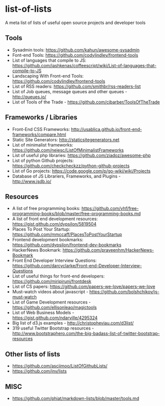 list-of-lists
=============

A meta list of lists of useful open source projects and developer tools

## Tools

- Sysadmin tools: https://github.com/kahun/awesome-sysadmin
- Font-end Tools: https://github.com/codylindley/frontend-tools
- List of languages that compile to JS: https://github.com/jashkenas/coffeescript/wiki/List-of-languages-that-compile-to-JS
- Landscaping With Front-end Tools: https://github.com/codylindley/frontend-tools
- List of RSS readers: https://github.com/smithbr/rss-readers-list
- List of Job queues, message queues and other queues - http://queues.io/
- List of Tools of the Trade - https://github.com/cjbarber/ToolsOfTheTrade

## Frameworks / Libraries

- Front-End CSS Frameworks: http://usablica.github.io/front-end-frameworks/compare.html
- Static Site Generators: http://staticsitegenerators.net
- List of minimalist frameworks: https://github.com/neiesc/ListOfMinimalistFrameworks
- List of useful php libraries: https://github.com/ziadoz/awesome-php
- List of python Github projects: https://github.com/checkcheckzz/python-github-projects
- List of Go projects: https://code.google.com/p/go-wiki/wiki/Projects
- Database of JS Librariers, Frameworks, and Plugins - http://www.jsdb.io/

## Resources

- A list of free programming books: https://github.com/vhf/free-programming-books/blob/master/free-programming-books.md
- A list of front end development resources: https://gist.github.com/dypsilon/5819504
- Places To Post Your Startup: https://github.com/mmccaff/PlacesToPostYourStartup
- Frontend development bookmarks: https://github.com/dypsilon/frontend-dev-bookmarks
- HackerNews Bookmark: https://github.com/praveenhm/HackerNews-Bookmark
- Front End Developer Interview Questions: https://github.com/darcyclarke/Front-end-Developer-Interview-Questions
- List of useful things for front-end developers: https://github.com/miripiruni/frontdesk
- List of CS papers: https://github.com/papers-we-love/papers-we-love
- Must-watch videos about javascript - https://github.com/bolshchikov/js-must-watch
- List of Game Development resources - https://github.com/ellisonleao/magictools
- List of Web Business Models - https://gist.github.com/ndarville/4295324
- Big list of d3.js examples - http://christopheviau.com/d3list/
- 319 useful Twitter Bootstrap resources - http://www.bootstraphero.com/the-big-badass-list-of-twitter-bootstrap-resources

## Other lists of lists

- https://github.com/asciimoo/ListOfGithubLists/
- https://github.com/jnv/lists

## MISC

- https://github.com/phiat/markdown-lists/blob/master/tools.md
